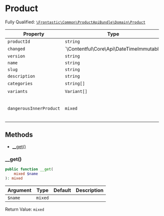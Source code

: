 #  Product

Fully Qualified: [`\Frontastic\Common\ProductApiBundle\Domain\Product`](../../../../src/php/ProductApiBundle/Domain/Product.php)



Property|Type|Default|Description
--------|----|-------|-----------
`productId`|`string`||
`changed`|`\Contentful\Core\Api\DateTimeImmutable|null`||
`version`|`string`||
`name`|`string`||
`slug`|`string`||
`description`|`string`||
`categories`|`string[]`|`[]|
`variants`|`Variant[]`|`[]|
`dangerousInnerProduct`|`mixed`||Access original object from backend

## Methods

* [__get()](#__get)


### __get()


```php
public function __get(
    mixed $name
): mixed
```






Argument|Type|Default|Description
--------|----|-------|-----------
`$name`|`mixed`||

Return Value: `mixed`

